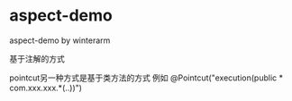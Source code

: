 # aspect-demo
aspect-demo by winterarm


基于注解的方式


pointcut另一种方式是基于类方法的方式
例如
 @Pointcut("execution(public * com.xxx.xxx.*(..))")
